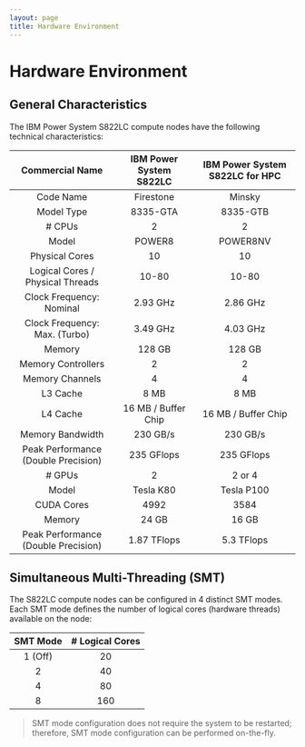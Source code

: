 ```yaml
---
layout: page
title: Hardware Environment
---
```


# Hardware Environment

## General Characteristics

The IBM Power System S822LC compute nodes have the following technical characteristics:

| Commercial Name                     | IBM Power System S822LC | IBM Power System S822LC for HPC
|:-----------------------------------:|:-----------------------:|:-----------------:
| Code Name                           | Firestone               | Minsky
| Model Type                          | 8335-GTA                | 8335-GTB
| # CPUs                              | 2                       | 2
| Model                               | POWER8                  | POWER8NV
| Physical Cores                      | 10                      | 10
| Logical Cores / Physical Threads    | 10-80                   | 10-80
| Clock Frequency: Nominal            | 2.93 GHz                | 2.86 GHz
| Clock Frequency: Max. (Turbo)       | 3.49 GHz                | 4.03 GHz
| Memory                              | 128 GB                  | 128 GB
| Memory Controllers                  | 2                       | 2
| Memory Channels                     | 4                       | 4
| L3 Cache                            | 8 MB                    | 8 MB
| L4 Cache                            | 16 MB / Buffer Chip     | 16 MB / Buffer Chip
| Memory Bandwidth                    | 230 GB/s                | 230 GB/s
| Peak Performance (Double Precision) | 235 GFlops              | 235 GFlops
| # GPUs                              | 2                       | 2 or 4
| Model                               | Tesla K80               | Tesla P100
| CUDA Cores                          | 4992                    | 3584
| Memory                              | 24 GB                   | 16 GB
| Peak Performance (Double Precision) | 1.87 TFlops             | 5.3 TFlops

## Simultaneous Multi-Threading (SMT)

The S822LC compute nodes can be configured in 4 distinct SMT modes.
Each SMT mode defines the number of logical cores (hardware threads) available on the node:

| SMT Mode | # Logical Cores
|:--------:|:---------------:
| 1 (Off)	 | 20
| 2        | 40
| 4        | 80
| 8        | 160

> SMT mode configuration does not require the system to be restarted; therefore, SMT mode configuration can be performed on-the-fly.
